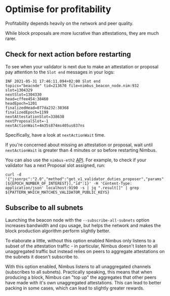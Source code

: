 # Optimise for profitability

Profitability depends heavily on the network and peer quality.

While block proposals are more lucrative than attestations, they are much rarer.


## Check for next action before restarting


To see when your validator is next due to make an attestation or proposal pay attention to the `Slot end` messages in your logs:
```
INF 2021-05-31 17:46:11.094+02:00 Slot end
topics="beacnde" tid=213670 file=nimbus_beacon_node.nim:932
slot=1304329
nextSlot=1304330
head=cffee454:38460
headEpoch=1201
finalizedHead=077da232:38368
finalizedEpoch=1199
nextAttestationSlot=338638
nextProposalSlot=-1
nextActionWait=4m35s874ms405us837ns
```

Specifically, have a look at `nextActionWait` time.


If you're concerned about missing an attestation or proposal, wait until `nextActionWait` is greater than 4 minutes or so before restarting Nimbus.


You can also use the `nimbus-eth2` [API](./api.md). For example, to check if your validator has a next Proposal slot assigned, run:

```
curl -d '{"jsonrpc":"2.0","method":"get_v1_validator_duties_proposer","params":[${EPOCH_NUMBER_OF_INTEREST}],"id":1}' -H 'Content-Type: application/json' localhost:9190 -s | jq ".result[]" | grep ${PATTERN_WHICH_MATCHES_VALIDATOR_PUBLIC_KEYS}
```


## Subscribe to all subnets
Launching the beacon node with the `--subscribe-all-subnets` option increases bandwidth and cpu usage, but helps the network and makes the block production algorithm perform slightly better.

To elaborate a little, without this option enabled Nimbus only listens to a subset of the attestation traffic - in particular, Nimbus doesn't listen to all unaggregated traffic but instead relies on peers to aggregate attestations on the subnets it doesn't subscribe to. 

With this option enabled, Nimbus listens to all unaggregated channels (subscribes to all subnets). Practically speaking, this means that when producing a block, Nimbus can "top up" the aggregates that other peers have made with it's own unaggregated attestations. This can lead to better packing in some cases, which can lead to slightly greater rewards.








